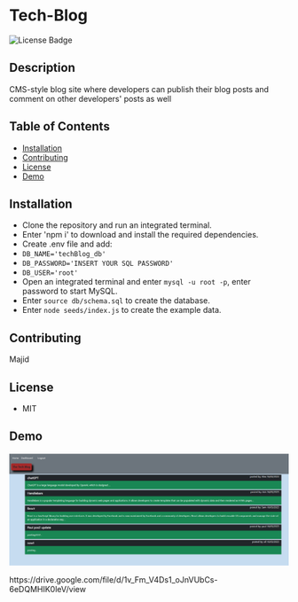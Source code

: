 # Tech-Blog

  ![License Badge](https://img.shields.io/badge/license-MIT-green.svg)

  ## Description
 CMS-style blog site where developers can publish their blog posts and comment on other developers' posts as well




## Table of Contents

* [Installation](#installation)
* [Contributing](#contributing)
* [License](#license)
* [Demo](#demo)

## Installation

- Clone the repository and run an integrated terminal.
- Enter 'npm i' to download and install the required dependencies.
- Create .env file and add: 
- `DB_NAME='techBlog_db'`
- `DB_PASSWORD='INSERT YOUR SQL PASSWORD'`
- `DB_USER='root'`
- Open an integrated terminal and enter `mysql -u root -p`, enter password to start MySQL.
- Enter `source db/schema.sql` to create the database.
- Enter `node seeds/index.js` to create the example data.


## Contributing

Majid


## License
- MIT







## Demo

<p >
    <img src="./assets/demo.png">
</p>
https://drive.google.com/file/d/1v_Fm_V4Ds1_oJnVUbCs-6eDQMHIK0leV/view
